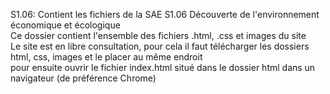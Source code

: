 S1.06: Contient les fichiers de la SAE S1.06 Découverte de l'environnement économique et écologique<br>
Ce dossier contient l'ensemble des fichiers .html, .css  et images du site <br>
Le site est en libre consultation, pour cela il faut télécharger les dossiers html, css, images et le placer au même endroit<br>
pour ensuite ouvrir le fichier index.html situé dans le dossier html dans un navigateur (de préférence Chrome)<br>